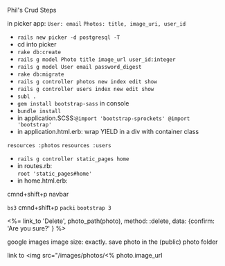 Phil's Crud Steps

in picker app:
`User: email`
`Photos: title, image_uri, user_id`

- 	`rails new picker -d postgresql -T`
-  cd into picker
-  `rake db:create`
-  `rails g model Photo title image_url user_id:integer`
-  `rails g model User email password_digest`
-  `rake db:migrate`
-  `rails g controller photos new index edit show`
-  `rails g controller users index new edit show`
-  `subl .`
-  `gem install bootstrap-sass` in console
-  `bundle install`
-  in application.SCSS:`@import 'bootstrap-sprockets'
@import 'bootstrap'`
- in application.html.erb: wrap YIELD in a div with container class
 
`resources :photos`
 `resources :users`
-   `rails g controller static_pages home`
-   in routes.rb:  
 `root 'static_pages#home'`
 - in home.html.erb: 

 cmnd+shift+p
 navbar
 
 `bs3`
 cmnd+shift+p `packi` `bootstrap 3`
 
 <%= link_to 'Delete', photo_path(photo),
           method: :delete,
           data: {confirm: 'Are you sure?' } %>
           
google images image size: exactly.
save photo in the (public) photo folder

link to <img src="/images/photos/<% photo.image_url